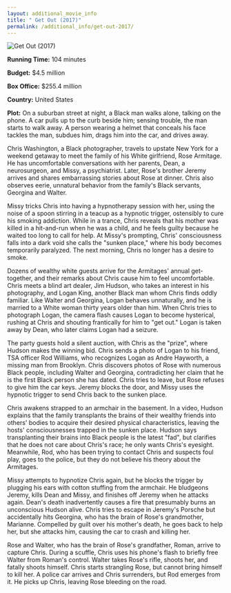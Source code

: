 ```yaml
---
layout: additional_movie_info
title: " Get Out (2017)"
permalink: /additional_info/get-out-2017/
---
```


![ Get Out (2017)](https://upload.wikimedia.org/wikipedia/en/thumb/a/a3/Get_Out_poster.png/220px-Get_Out_poster.png)

**Running Time:** 104 minutes

**Budget:** $4.5 million

**Box Office:** $255.4 million

**Country:** United States

**Plot:** On a suburban street at night, a Black man walks alone, talking on the phone. A car pulls up to the curb beside him; sensing trouble, the man starts to walk away. A person wearing a helmet that conceals his face tackles the man, subdues him, drags him into the car, and drives away.

Chris Washington, a Black photographer, travels to upstate New York for a weekend getaway to meet the family of his White girlfriend, Rose Armitage. He has uncomfortable conversations with her parents, Dean, a neurosurgeon, and Missy, a psychiatrist. Later, Rose's brother Jeremy arrives and shares embarrassing stories about Rose at dinner. Chris also observes eerie, unnatural behavior from the family's Black servants, Georgina and Walter.

Missy tricks Chris into having a hypnotherapy session with her, using the noise of a spoon stirring in a teacup as a hypnotic trigger, ostensibly to cure his smoking addiction. While in a trance, Chris reveals that his mother was killed in a hit-and-run when he was a child, and he feels guilty because he waited too long to call for help. At Missy's prompting, Chris' consciousness falls into a dark void she calls the "sunken place," where his body becomes temporarily paralyzed. The next morning, Chris no longer has a desire to smoke. 

Dozens of wealthy white guests arrive for the Armitages' annual get-together, and their remarks about Chris cause him to feel uncomfortable. Chris meets a blind art dealer, Jim Hudson, who takes an interest in his photography, and Logan King, another Black man whom Chris finds oddly familiar. Like Walter and Georgina, Logan behaves unnaturally, and he is married to a White woman thirty years older than him. When Chris tries to photograph Logan, the camera flash causes Logan to become hysterical, rushing at Chris and shouting frantically for him to "get out." Logan is taken away by Dean, who later claims Logan had a seizure.

The party guests hold a silent auction, with Chris as the "prize", where Hudson makes the winning bid. Chris sends a photo of Logan to his friend, TSA officer Rod Williams, who recognizes Logan as Andre Hayworth, a missing man from Brooklyn. Chris discovers photos of Rose with numerous Black people, including Walter and Georgina, contradicting her claim that he is the first Black person she has dated. Chris tries to leave, but Rose refuses to give him the car keys. Jeremy blocks the door, and Missy uses the hypnotic trigger to send Chris back to the sunken place.

Chris awakens strapped to an armchair in the basement. In a video, Hudson explains that the family transplants the brains of their wealthy friends into others' bodies to acquire their desired physical characteristics, leaving the hosts' consciousnesses trapped in the sunken place. Hudson says transplanting their brains into Black people is the latest "fad", but clarifies that he does not care about Chris's race; he only wants Chris's eyesight. Meanwhile, Rod, who has been trying to contact Chris and suspects foul play, goes to the police, but they do not believe his theory about the Armitages.

Missy attempts to hypnotize Chris again, but he blocks the trigger by plugging his ears with cotton stuffing from the armchair. He bludgeons Jeremy, kills Dean and Missy, and finishes off Jeremy when he attacks again. Dean's death inadvertently causes a fire that presumably burns an unconscious Hudson alive. Chris tries to escape in Jeremy's Porsche but accidentally hits Georgina, who has the brain of Rose's grandmother, Marianne. Compelled by guilt over his mother's death, he goes back to help her, but she attacks him, causing the car to crash and killing her.

Rose and Walter, who has the brain of Rose's grandfather, Roman, arrive to capture Chris. During a scuffle, Chris uses his phone's flash to briefly free Walter from Roman's control. Walter takes Rose's rifle, shoots her, and fatally shoots himself. Chris starts strangling Rose, but cannot bring himself to kill her. A police car arrives and Chris surrenders, but Rod emerges from it. He picks up Chris, leaving Rose bleeding on the road.